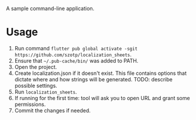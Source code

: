 A sample command-line application.

# Usage

1. Run command `flutter pub global activate -sgit https://github.com/szotp/localization_sheets`.
2. Ensure that `~/.pub-cache/bin/` was added to PATH.
2. Open the project. 
4. Create localization.json if it doesn't exist. This file contains options that dictate where and how strings will be generated. TODO: describe possible settings.
3. Run `localization_sheets`.
4. If running for the first time: tool will ask you to open URL and grant some permissions.
5. Commit the changes if needed.

